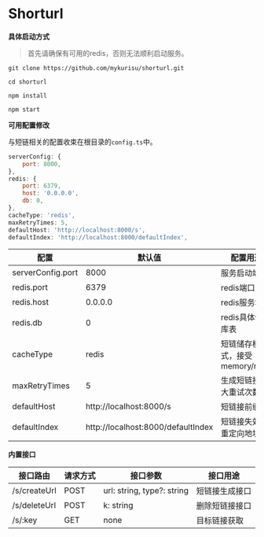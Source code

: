 # Shorturl

**具体启动方式**

> 首先请确保有可用的redis，否则无法顺利启动服务。

```
git clone https://github.com/mykurisu/shorturl.git

cd shorturl

npm install

npm start
```

**可用配置修改**

与短链相关的配置收束在根目录的`config.ts`中。

```js
serverConfig: {
    port: 8000,
},
redis: {
    port: 6379,
    host: '0.0.0.0',
    db: 0,
},
cacheType: 'redis',
maxRetryTimes: 5,
defaultHost: 'http://localhost:8000/s',
defaultIndex: 'http://localhost:8000/defaultIndex',
```

| 配置 | 默认值 | 配置用途 |
| ---- | ---- | ---- |
| serverConfig.port | 8000 | 服务启动端口 |
| redis.port | 6379 | redis端口 |
| redis.host | 0.0.0.0 | redis服务地址 |
| redis.db | 0 | redis具体储存库表 |
| cacheType | redis | 短链储存模式，接受memory/redis |
| maxRetryTimes | 5 | 生成短链接最大重试次数 |
| defaultHost | http://localhost:8000/s | 短链接前缀 |
| defaultIndex | http://localhost:8000/defaultIndex | 短链接失效后重定向地址 |

**内置接口**

| 接口路由 | 请求方式 | 接口参数 | 接口用途 |
| ---- | ---- | ---- | ---- |
| /s/createUrl | POST | url: string, type?: string | 短链接生成接口 |
| /s/deleteUrl | POST | k: string | 删除短链接接口 |
| /s/:key | GET | none | 目标链接获取 |
